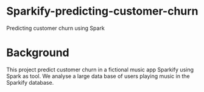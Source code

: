 # Sparkify-predicting-customer-churn
Predicting customer churn using Spark
# Background
This project predict customer churn in a fictional music app Sparkify using Spark as tool. 
We analyse a large data base of users playing music in the Sparkify database.
